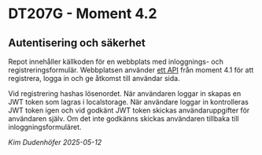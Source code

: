 # DT207G - Moment 4.2
## Autentisering och säkerhet

Repot innehåller källkoden för en webbplats med inloggnings- och registreringsformulär. Webbplatsen använder [ett API](https://github.com/kimdude/dt207g-moment4.1.git) från moment 4.1 för att registrera, logga in och ge åtkomst till användar sida. 


Vid registrering hashas lösenordet. När användaren loggar in skapas en JWT token som lagras i localstorage. När användare loggar in kontrolleras JWT token igen och vid godkänt JWT token skickas användaruppgifter för användaren själv. Om det inte godkänns skickas användaren tillbaka till inloggningsformuläret.

_Kim Dudenhöfer_
_2025-05-12_